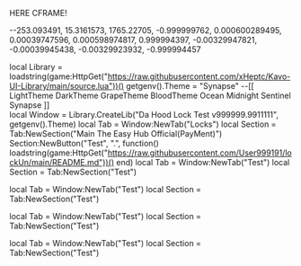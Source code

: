 











HERE CFRAME!

--253.093491, 15.3161573, 1765.22705, -0.999999762, 0.000600289495, 0.00039747596, 0.000598974817, 0.999994397, -0.00329947821, -0.00039945438, -0.00329923932, -0.999994457


local Library = loadstring(game:HttpGet("https://raw.githubusercontent.com/xHeptc/Kavo-UI-Library/main/source.lua"))()
getgenv().Theme = "Synapse"
--[[
    LightTheme
    DarkTheme
    GrapeTheme
    BloodTheme 
    Ocean
    Midnight
    Sentinel  
    Synapse
]]  
local Window = Library.CreateLib("Da Hood Lock Test v999999.9911111", getgenv().Theme) 
local Tab = Window:NewTab("Locks") 
local Section = Tab:NewSection("Main The Easy Hub Official(PayMent)")
Section:NewButton("Test", ".", function()
   loadstring(game:HttpGet("https://raw.githubusercontent.com/User999191/lockUn/main/README.md"))()
end)
local Tab = Window:NewTab("Test") 
local Section = Tab:NewSection("Test")

local Tab = Window:NewTab("Test") 
local Section = Tab:NewSection("Test")

local Tab = Window:NewTab("Test") 
local Section = Tab:NewSection("Test")

local Tab = Window:NewTab("Test") 
local Section = Tab:NewSection("Test")


